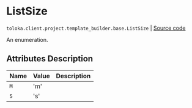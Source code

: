 # ListSize
`toloka.client.project.template_builder.base.ListSize` | [Source code](https://github.com/Toloka/toloka-kit/blob/v0.1.25/src/client/project/template_builder/base.py#L212)

An enumeration.

## Attributes Description

| Name | Value | Description |
| :------| :-----------| :----------| 
`M`|'m'|<p></p>
`S`|'s'|<p></p>

